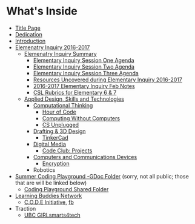 # What's Inside

* [Title Page](title-page.md)
* [Dedication](dedication.md)
* [Introduction](README.md)
* [Elemenatry Inquiry 2016-2017](inq-2016-2017.md)
  * [Elemenatry Inquiry Summary](2016-2017-elementary-inquiry.md)
    * [Elementary Inquiry Session One Agenda](session-one-agenda.md)
    * [Elementary Inquiry Session Two Agenda](session-two-agenda.md)
    * [Elementary Inquiry Session Three Agenda](session-three-agenda.md)
    * [Resources Uncovered during Elementary Inquiry 2016-2017](20162017-elem-resources.md)
    * [2016-2017 Elementary Inquiry Feb Notes](20162017-elem-inq-febnotes.md)
    * [CSL Rubrics for Elementary 6 & 7](csl-elem.md)
  * [Applied Design, Skills and Technologies](adst.md)
    * [Computational Thinking](computational-thinking.md)
       * [Hour of Code](hour-of-code.md)
       * [Computing Without Computers](computing-without-computers.md)
       * [CS Unplugged](csunplugged.md)
    * [Drafting & 3D Design](3d-design.md)
       * [TinkerCad](tinkercad.md)
    * [Digital Media](digital-media.md)
      * [Code Club: Projects](code-club.md)
    * [Computers and Communications Devices](devices.md)
       * [Encryption](encryption.md)
    * Robotics   
* [Summer Coding Playground -GDoc Folder](https://drive.google.com/drive/folders/0BysMfTbvAUUVT2cwUmE5STM3ZG8?usp=sharing) \(sorry, not all public; those that are will be linked below)
  * [Coding Playground Shared Folder](https://drive.google.com/open?id=0BysMfTbvAUUVb0QzWWsyUHk0b0k)
* [Learning Buddies Network](learning-buddies.md)
  * [C.O.D.E Initiative](http://thecodeinitiative.ca/#about), [fb](https://www.facebook.com/pg/theCODEinitiative/about/)
* Traction
  * [UBC GIRLsmarts4tech](http://www.cs.ubc.ca/girlsmarts4tech/resources/4parents/broadridgeResources.html)
  
  
